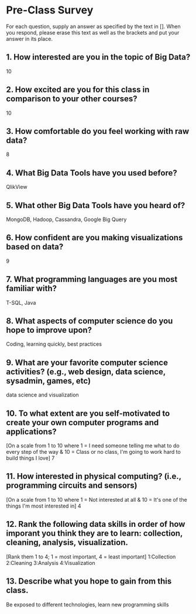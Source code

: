 # Pre-Class Survey

For each question, supply an answer as specified by the text in [].  When you respond, please erase this text as well as the brackets and put your answer in its place.

## 1. How interested are you in the topic of Big Data?
10

## 2. How excited are you for this class in comparison to your other courses? 
10

## 3. How comfortable do you feel working with raw data?
8

## 4. What Big Data Tools have you used before?
QlikView

## 5. What other Big Data Tools have you heard of?
MongoDB, Hadoop, Cassandra, Google Big Query


## 6. How confident are you making visualizations based on data?
9

## 7. What programming languages are you most familiar with?
T-SQL, Java

## 8. What aspects of computer science do you hope to improve upon?
Coding, learning quickly, best practices

## 9. What are your favorite computer science activities? (e.g., web design, data science, sysadmin, games, etc)
data science and visualization

## 10. To what extent are you self-motivated to create your own computer programs and applications?
[On a scale from 1 to 10 where 1 = I need someone telling me what to do every step of the way & 10 = Class or no class, I'm going to work hard to build things I love]
7

## 11. How interested in physical computing? (i.e., programming circuits and sensors)
[On a scale from 1 to 10 where 1 = Not interested at all & 10 = It's one of the things I'm most interested in]
4

## 12. Rank the following data skills in order of how imporant you think they are to learn: collection, cleaning, analysis, visualization.
[Rank them 1 to 4; 1 = most important, 4 = least important]
1:Collection 2:Cleaning 3:Analysis 4:Visualization

## 13. Describe what you hope to gain from this class.
Be exposed to different technologies, learn new programming skills

